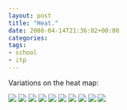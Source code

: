 ```yaml
---
layout: post
title: "Heat."
date: 2008-04-14T21:36:02+00:00
categories:
tags:
- school
- itp
---
```

Variations on the heat map:

<img src="http://blogs.nyu.edu/blogs/as860/iameat/uploads/f01360.gif" />
<img src="http://blogs.nyu.edu/blogs/as860/iameat/uploads/Heatmap-1.jpg" />
<img src="http://blogs.nyu.edu/blogs/as860/iameat/uploads/nshm_us02.gif" />
<img src="http://blogs.nyu.edu/blogs/as860/iameat/uploads/hotmap_us.jpg" />
<img src="http://blogs.nyu.edu/blogs/as860/iameat/uploads/Heatmap.png" />
<img src="http://blogs.nyu.edu/blogs/as860/iameat/uploads/heatmap.jpg" />
<img src="http://blogs.nyu.edu/blogs/as860/iameat/uploads/heatmap.gif" />
<img src="http://blogs.nyu.edu/blogs/as860/iameat/uploads/heatmap_sunsilk.png" />
<img src="http://blogs.nyu.edu/blogs/as860/iameat/uploads/Google heat map.jpg" />
<img src="http://blogs.nyu.edu/blogs/as860/iameat/uploads/art-ajt491829.fig5.jpg" />
